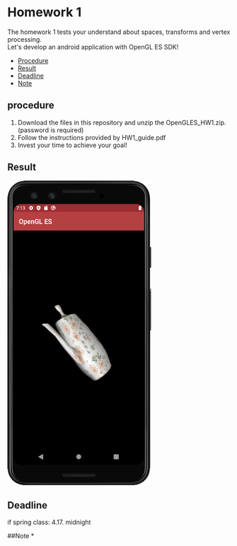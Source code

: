 # Homework 1
The homework 1 tests your understand about spaces, transforms and vertex processing.  
Let's develop an android application with OpenGL ES SDK!

* [Procedure](#procedure)
* [Result](#result)
* [Deadline](#deadline)
* [Note](#note)


## procedure
1. Download the files in this repository and unzip the OpenGLES_HW1.zip. (password is required)
2. Follow the instructions provided by HW1_guide.pdf
3. Invest your time to achieve your goal!

## Result
![](img/result.gif)

## Deadline
if spring class: 4.17. midnight

##Note
* 